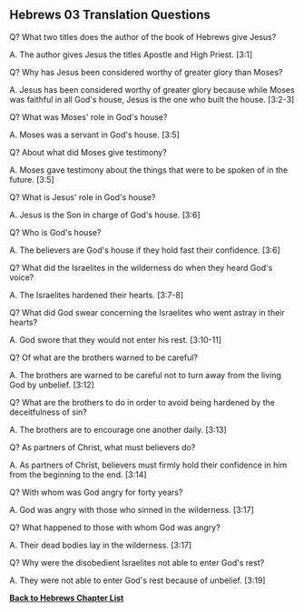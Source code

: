 ## Hebrews 03 Translation Questions ##

Q? What two titles does the author of the book of Hebrews give Jesus?

A. The author gives Jesus the titles Apostle and High Priest. [3:1]

Q? Why has Jesus been considered worthy of greater glory than Moses?

A. Jesus has been considered worthy of greater glory because while Moses was faithful in all God's house, Jesus is the one who built the house. [3:2-3]

Q? What was Moses' role in God's house?

A. Moses was a servant in God's house. [3:5]

Q? About what did Moses give testimony?

A. Moses gave testimony about the things that were to be spoken of in the future. [3:5]

Q? What is Jesus' role in God's house?

A. Jesus is the Son in charge of God's house. [3:6]

Q? Who is God's house?

A. The believers are God's house if they hold fast their confidence. [3:6]

Q? What did the Israelites in the wilderness do when they heard God's voice?

A. The Israelites hardened their hearts. [3:7-8]

Q? What did God swear concerning the Israelites who went astray in their hearts?

A. God swore that they would not enter his rest. [3:10-11]

Q? Of what are the brothers warned to be careful?

A. The brothers are warned to be careful not to turn away from the living God by unbelief. [3:12]

Q? What are the brothers to do in order to avoid being hardened by the deceitfulness of sin?

A. The brothers are to encourage one another daily. [3:13]

Q? As partners of Christ, what must believers do?

A. As partners of Christ, believers must firmly hold their confidence in him from the beginning to the end. [3:14]

Q? With whom was God angry for forty years?

A. God was angry with those who sinned in the wilderness. [3:17]

Q? What happened to those with whom God was angry?

A. Their dead bodies lay in the wilderness. [3:17]

Q? Why were the disobedient Israelites not able to enter God's rest?

A. They were not able to enter God's rest because of unbelief. [3:19]

__[Back to Hebrews Chapter List](./)__

